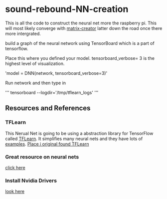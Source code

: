 # sound-rebound-NN-creation #
This is all the code to construct the neural net more the raspberry pi.  This will most likely converge with [matrix-creator](https://github.com/brendena/sound-rebound-matrix-creator) latter down the road once there more intergrated.  

build a graph of the neural network using TensorBoard which is a part of tensorflow.

Place this where you defined your model.  tensorboard_verbose= 3 is the highest level of visualization.

'model = DNN(network, tensorboard_verbose=3)'

Run network and then type in

'''
tensorboard --logdir='/tmp/tflearn_logs' 
'''


## Resources and References

### TFLearn
This Nerual Net is going to be using a abstraction library for TensorFlow called [TFLearn](http://tflearn.org/).  It simplifies many neural nets and they have lots of [examples](http://tflearn.org/examples/).  [Place i original found TFLearn](https://pythonprogramming.net/tflearn-machine-learning-tutorial/)

### Great resource on neural nets
[click here](https://pythonprogramming.net/recurrent-neural-network-rnn-lstm-machine-learning-tutorial/)


### Install Nvidia Drivers
[look here](https://github.com/brendena/sound-rebound-matrix-creator)

